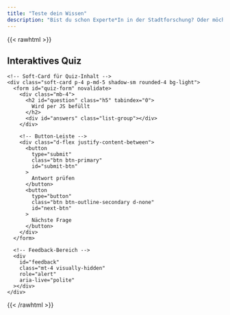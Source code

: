```yaml
---
title: "Teste dein Wissen"
description: "Bist du schon Experte*In in der Stadtforschung? Oder möchtest du einfach mal abfragen, was du bis jetzt weißt? Dann trau dich und versuche dich an meinem interaktiven Quiz zum Thema Stadtforschung!"
---
```


{{< rawhtml >}}

<section aria-labelledby="quiz-title" class="mb-5">
  <div class="container-lg">
    <h1
      id="quiz-title"
      class="display-5 fw-bold text-center slide-in-left mb-5"
    >
      Interaktives Quiz
    </h1>

    <!-- Soft-Card für Quiz-Inhalt -->
    <div class="soft-card p-4 p-md-5 shadow-sm rounded-4 bg-light">
      <form id="quiz-form" novalidate>
        <div class="mb-4">
          <h2 id="question" class="h5" tabindex="0">
            Wird per JS befüllt
          </h2>
          <div id="answers" class="list-group"></div>
        </div>

        <!-- Button-Leiste -->
        <div class="d-flex justify-content-between">
          <button
            type="submit"
            class="btn btn-primary"
            id="submit-btn"
          >
            Antwort prüfen
          </button>
          <button
            type="button"
            class="btn btn-outline-secondary d-none"
            id="next-btn"
          >
            Nächste Frage
          </button>
        </div>
      </form>

      <!-- Feedback-Bereich -->
      <div
        id="feedback"
        class="mt-4 visually-hidden"
        role="alert"
        aria-live="polite"
      ></div>
    </div>

  </div>
</section>

<script>
document.addEventListener("DOMContentLoaded", () => {
  const quizForm        = document.getElementById("quiz-form");
  const questionElement = document.getElementById("question");
  const answersElement  = document.getElementById("answers");
  const submitButton    = document.getElementById("submit-btn");
  const nextButton      = document.getElementById("next-btn");
  const feedbackElement = document.getElementById("feedback");

  const quizData = [
    {
      question: "Was bezeichnet der Begriff 'Forschungsfeld' in der Stadtforschung?",
      options: [
        "Einen geografisch abgegrenzten Raum zum Forschen",
        "Eine Formation aus der Beziehung von Forschungsgegenstand, Akteuren und Forschenden",
        "Ein Gebiet mit besonderem wissenschaftlichen Interesse",
        "Die Gesamtheit aller Forschungsmethoden",
      ],
      correct: 1,
    },
    {
      question: "Was ist ein 'Go-Along'?",
      options: [
        "Eine schriftliche Methode zur Erforschung von Stadtleben",
        "Eine Interviewmethode in festen Räumen",
        "Die Begleitung von Forschungspartnern bei ihren alltäglichen Wegen",
        "Eine statistische Erhebungsmethode",
      ],
      correct: 2,
    },
    {
      question: "Welche Bedeutung hat das 'Mapping' in der kulturanthropologischen Stadtforschung?",
      options: [
        "Die reine kartografische Erfassung von Straßen und Gebäuden",
        "Das Erstellen von digitalen Stadtplänen",
        "Die Visualisierung sozialer und räumlicher Praktiken",
        "Die Erfassung historischer Stadtgrenzen",
      ],
      correct: 2,
    },
    {
      question: "Was versteht Clifford Geertz unter einer 'dichten Beschreibung'?",
      options: [
        "Eine bloße Zusammenfassung empirischer Daten",
        "Eine detaillierte Interpretation von Handlungen im kulturellen Kontext",
        "Eine Liste von Beobachtungen ohne Interpretation",
        "Eine geografische Kartierung von Ereignissen",
      ],
      correct: 1,
    },
    {
      question: "Was sind 'urbane Assemblagen' im Kontext der Stadtforschung?",
      options: [
        "Städtische Bauprojekte zur Modernisierung",
        "Zusammenspiel von Menschen, Technologien und Räumen in der Stadt",
        "Festgelegte Stadtteile und ihre Verwaltungseinheiten",
        "Planungen von Stadtverwaltungen zur Verkehrsoptimierung",
      ],
      correct: 1,
    },
    {
      question: "Was bedeutet 'Teilhabe' in der Stadtforschung?",
      options: [
        "Die gesetzliche Registrierung von Bewohnern",
        "Das bloße Wohnen in einer Stadt",
        "Aktive Beteiligung an sozialen, kulturellen und politischen Prozessen in der Stadt",
        "Das Konsumieren von kulturellen Veranstaltungen",
      ],
      correct: 2,
    },
    {
      question: "Welche zentrale Rolle spielt WhatsApp in deinem Fallbeispiel zu internationalen Student*Innen in Rom?",
      options: [
        "Es ersetzt klassische Lehrmethoden an der Universität.",
        "Es ermöglicht internationale Vernetzung und fördert die Beteiligung an der Stadt.",
        "Es dient hauptsächlich der Verwaltung von Studienleistungen.",
        "Es wird verwendet, um formale Anträge bei der Stadt einzureichen.",
      ],
      correct: 1,
    },
  ];

  let currentQuestion = 0;
  let score = 0;

  function showQuestion() {
    const q = quizData[currentQuestion];
    questionElement.textContent = q.question;
    answersElement.innerHTML = "";
    q.options.forEach((opt,i) => {
      const btn = document.createElement("button");
      btn.type = "button";
      btn.className = "list-group-item list-group-item-action";
      btn.textContent = opt;
      btn.dataset.index = i;
      btn.addEventListener("click", selectAnswer);
      answersElement.append(btn);
    });
    feedbackElement.textContent = "";
    submitButton.disabled = true;
    nextButton.classList.add("d-none");
  }

  function selectAnswer(e) {
    answersElement.querySelectorAll("button").forEach(b=>b.classList.remove("active"));
    e.target.classList.add("active");
    submitButton.disabled = false;
  }

  function checkAnswer(e) {
    e.preventDefault();
    const selected = answersElement.querySelector(".active");
    const idx = +selected.dataset.index;
    const correctIdx = quizData[currentQuestion].correct;

    Array.from(answersElement.children).forEach((b,i) => {
      b.disabled = true;
      if (i===correctIdx) b.classList.add("list-group-item-success");
    });

    if (idx===correctIdx) {
      feedbackElement.innerHTML = '<div class="alert alert-success">Richtig!</div>';
      score++;
    } else {
      feedbackElement.innerHTML = `
        <div class="alert alert-danger">
          Leider falsch. Richtige Antwort: <strong>${quizData[currentQuestion].options[correctIdx]}</strong>
        </div>`;
      selected.classList.add("list-group-item-danger");
    }

    submitButton.disabled = true;
    nextButton.classList.remove("d-none");
  }

  function nextQuestion() {
    currentQuestion++;
    if (currentQuestion < quizData.length) showQuestion();
    else showResults();
  }

  function showResults() {
    questionElement.textContent = "Quiz abgeschlossen!";
    answersElement.innerHTML = `<div class="alert alert-primary">Dein Ergebnis: <strong>${score} von ${quizData.length}</strong></div>`;
    submitButton.classList.add("d-none");
    nextButton.classList.add("d-none");
  }

  quizForm.addEventListener("submit", checkAnswer);
  nextButton.addEventListener("click", nextQuestion);

  showQuestion();
});
</script>

{{< /rawhtml >}}

